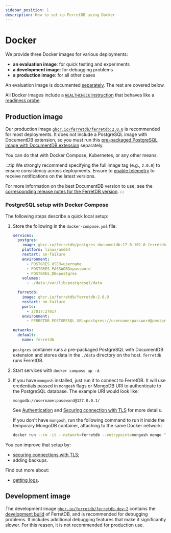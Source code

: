 ```yaml
---
sidebar_position: 1
description: How to set up FerretDB using Docker
---
```


# Docker

We provide three Docker images for various deployments:

- **an evaluation image**: for quick testing and experiments
- **a development image**: for debugging problems
- **a production image**: for all other cases

An evaluation image is documented [separately](../evaluation.md).
The rest are covered below.

All Docker images include a [`HEALTHCHECK` instruction](https://docs.docker.com/reference/dockerfile/#healthcheck)
that behaves like a [readiness probe](../../configuration/observability.md#probes).

## Production image

Our production image
[`ghcr.io/ferretdb/ferretdb:2.0.0`](https://ghcr.io/ferretdb/ferretdb:2.0.0)
is recommended for most deployments.
It does not include a PostgreSQL image with DocumentDB extension, so you must run this [pre-packaged PostgreSQL image with DocumentDB extension](../documentdb/docker.md) separately.

You can do that with Docker Compose, Kubernetes, or any other means.

:::tip
We strongly recommend specifying the full image tag (e.g., `2.0.0`)
to ensure consistency across deployments.
Ensure to [enable telemetry](../../telemetry.md) to receive notifications on the latest versions.

For more information on the best DocumentDB version to use, see the [corresponding release notes for the FerretDB version](https://github.com/FerretDB/FerretDB/releases/).
:::

### PostgreSQL setup with Docker Compose

The following steps describe a quick local setup:

1. Store the following in the `docker-compose.yml` file:

   <!-- TODO https://github.com/FerretDB/FerretDB/issues/4726 -->

   ```yaml
   services:
     postgres:
       image: ghcr.io/ferretdb/postgres-documentdb:17-0.102.0-ferretdb-2.0.0
       platform: linux/amd64
       restart: on-failure
       environment:
         - POSTGRES_USER=username
         - POSTGRES_PASSWORD=password
         - POSTGRES_DB=postgres
       volumes:
         - ./data:/var/lib/postgresql/data

     ferretdb:
       image: ghcr.io/ferretdb/ferretdb:2.0.0
       restart: on-failure
       ports:
         - 27017:27017
       environment:
         - FERRETDB_POSTGRESQL_URL=postgres://username:password@postgres:5432/postgres

   networks:
     default:
       name: ferretdb
   ```

   `postgres` container runs a pre-packaged PostgreSQL with DocumentDB extension and stores data in the `./data` directory on the host.
   `ferretdb` runs FerretDB.

2. Start services with `docker compose up -d`.
3. If you have `mongosh` installed, just run it to connect to FerretDB.
   It will use credentials passed in `mongosh` flags or MongoDB URI to authenticate to the PostgreSQL database.
   The example URI would look like:

   ```text
   mongodb://username:password@127.0.0.1/
   ```

   See [Authentication](../../security/authentication.md) and
   [Securing connection with TLS](../../security/tls-connections.md) for more details.

   If you don't have `mongosh`, run the following command to run it inside the temporary MongoDB container,
   attaching to the same Docker network:

   ```sh
   docker run --rm -it --network=ferretdb --entrypoint=mongosh mongo "mongodb://username:password@ferretdb/"
   ```

You can improve that setup by:

- [securing connections with TLS](../../security/tls-connections.md);
- adding backups.

Find out more about:

- [getting logs](../../configuration/observability.md#docker-logs).

## Development image

The development image
[`ghcr.io/ferretdb/ferretdb-dev:2`](https://ghcr.io/ferretdb/ferretdb-dev:2)
contains the
[development build](https://pkg.go.dev/github.com/FerretDB/FerretDB/v2/build/version#hdr-Development_builds)
of FerretDB, and is recommended for debugging problems.
It includes additional debugging features that make it significantly slower.
For this reason, it is not recommended for production use.
